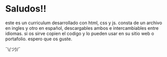 
#  Saludos!!
  este es un curriculum desarrollado con html, css y js.
  consta de un archivo en ingles y otro en español, descargables ambos e intercambiables entre idiomas.
  si os sirve copien el codigo y lo pueden usar en su sitio web o portafolio.
  espero que os guste.
  
  ¯\\_(ツ)_/¯